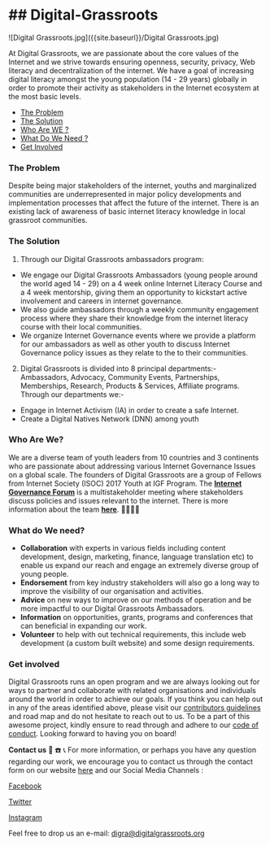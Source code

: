 #                                            ## **Digital-Grassroots**

    



![Digital Grassroots.jpg]({{site.baseurl}}/Digital Grassroots.jpg)


At Digital Grassroots, we are passionate about the core values of the Internet and we strive towards ensuring openness, security, privacy, Web literacy and decentralization of the internet.
We have a goal of increasing digital literacy amongst the young population (14 - 29 years) globally in order to promote their activity as stakeholders in the Internet ecosystem at the most basic levels.


* [The Problem](#the-problem)
* [The Solution](#the-solution)
* [Who Are WE ?](#who-are-we-?)
* [What Do We Need ?](#what-do-we-need-?)
* [Get Involved](#get-involved)






### **The Problem**

Despite being major stakeholders of the internet, youths and marginalized communities are underrepresented in major policy developments and implementation processes that affect the future of the internet.
There is an existing lack of awareness of basic internet literacy knowledge in local grassroot communities.

### **The Solution**

1. Through our Digital Grassroots ambassadors program:
-  We engage our Digital Grassroots Ambassadors (young people around the world aged 14 - 29) on a 4 week online Internet Literacy Course and a 4 week mentorship, giving them an opportunity to kickstart active involvement and careers in internet governance. 
-  We also guide ambassadors through a weekly community engagement process where they share their knowledge from the internet literacy course with their local communities.
-  We organize Internet Governance events where we provide a platform for our ambassadors as well as other youth to discuss Internet Governance policy issues as they relate to the to their communities.


 2. Digital Grassroots is divided into 8 principal departments:- Ambassadors, Advocacy, Community Events, Partnerships, Memberships, Research, Products & Services, Affiliate programs.
Through our departments we:-
- Engage in Internet Activism (IA) in order to create a safe Internet.
- Create a Digital Natives Network (DNN) among youth


### **Who Are We?**

We are a diverse team of youth leaders from 10 countries and 3 continents who are passionate about addressing various Internet Governance Issues on a global scale.
The founders of Digital Grassroots are a group of Fellows from Internet Society (ISOC) 2017 Youth at IGF Program. The [**Internet Governance Forum**](https://www.intgovforum.org/multilingual/) is a multistakeholder meeting where stakeholders discuss policies and issues relevant to the internet. There is more information about the team [**here**](https://www.digitalgrassroots.org/p/management.html). :two_women_holding_hands::two_women_holding_hands::two_women_holding_hands::two_men_holding_hands:


### **What do We need?**

- **Collaboration** with experts in various fields including content development, design, marketing, finance, language translation etc) to enable us expand our reach and engage an extremely diverse group of young people. 
- **Endorsement** from key industry stakeholders will also go a long way to improve the visibility of our organisation and activities. 
- **Advice** on new ways to improve on our methods of operation and be more impactful to our Digital Grassroots Ambassadors. 
- **Information** on opportunities, grants, programs and conferences that can beneficial in expanding our work. 
- **Volunteer** to help with out technical requirements, this include web development (a custom built website) and some design requirements.
 

### **Get involved** 
Digital Grassroots runs an open program and we are always looking out for ways to partner and collaborate with related organisations and individuals around the world in order to achieve our goals. If you think you can help out in any of the areas identified above, please visit our [contributors guidelines](https://github.com/DigitalGrassroots/Digital-Grassroots/blob/master/CONTRIBUTING.md) and road map and do not hesitate to reach out to us. To be a part of this awesome project, kindly ensure to read through and adhere to our [code of conduct](https://github.com/DigitalGrassroots/Digital-Grassroots/blob/master/code_of_conduct.md).
Looking forward to having you on board!



**Contact us** :iphone: :phone: :telephone_receiver:
For more information, or perhaps you have any question regarding our work, we encourage you to contact us through the contact form on our website [here]( www.digitalgrassroots.org ) 
and our Social Media Channels :

[Facebook](https://www.facebook.com/digitalgrassroots/)

[Twitter](https://twitter.com/digigrassroots?lang=en)

[Instagram](https://www.instagram.com/digitalgrassroots/?hl=en)

Feel free to drop us an e-mail: digra@digitalgrassroots.org
